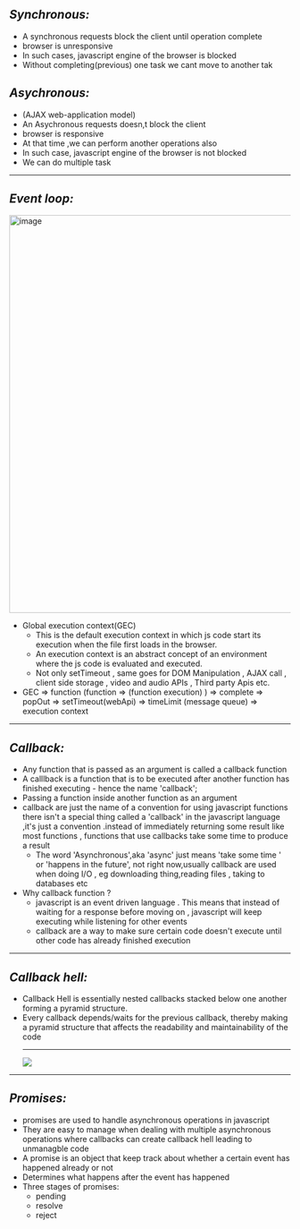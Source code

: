 ## _Synchronous:_

- A synchronous requests block the client until operation complete
- browser is unresponsive
- In such cases, javascript engine of the browser is blocked
- Without completing(previous) one task we cant move to another tak

## _Asychronous:_

- (AJAX web-application model)
- An Asychronous requests doesn,t block the client
- browser is responsive
- At that time ,we can perform another operations also
- In such case, javascript engine of the browser is not blocked
- We can do multiple task

---

## _Event loop:_

<img width="711" alt="image" src="https://user-images.githubusercontent.com/92440897/197393563-b11124d0-986f-40fb-a2d8-0680958738d0.png">

- Global execution context(GEC)
  - This is the default execution context in which js code start its execution when the file first loads in the browser.
  - An execution context is an abstract concept of an environment where the js code is evaluated and executed.
  - Not only setTimeout , same goes for DOM Manipulation , AJAX call , client side storage , video and audio APIs , Third party Apis etc.
- GEC => function (function => (function execution) ) => complete => popOut => setTimeout(webApi) => timeLimit (message queue) => execution context

---

## _Callback:_

- Any function that is passed as an argument is called a callback function
- A calllback is a function that is to be executed after another function has finished executing - hence the name 'callback';
- Passing a function inside another function as an argument
- callback are just the name of a convention for using javascript functions there isn't a special thing called a 'callback' in the javascript language ,it's just a convention .instead of immediately returning some result like most functions , functions that use callbacks take some time to produce a result
  - The word 'Asynchronous',aka 'async' just means 'take some time ' or 'happens in the future', not right now,usually callback are used when doing I/O , eg downloading thing,reading files , taking to databases etc
- Why callback function ?
  - javascript is an event driven language . This means that instead of waiting for a response before moving on , javascript will keep executing while listening for other events
  - callback are a way to make sure certain code doesn't execute until other code has already finished execution

---

## _Callback hell:_

- Callback Hell is essentially nested callbacks stacked below one another forming a pyramid structure.
- Every callback depends/waits for the previous callback, thereby making a pyramid structure that affects the readability and maintainability of the code
  ***
  <img src="https://miro.medium.com/max/1200/1*sOy11ZsU1ijCSjZwx8ZzGQ.jpeg"/>

---

## _Promises:_

- promises are used to handle asynchronous operations in javascript
- They are easy to manage when dealing with multiple asynchronous operations where callbacks can create callback hell leading to unmanagble code
- A promise is an object that keep track about whether a certain event has happened already or not
- Determines what happens after the event has happened
- Three stages of promises:
  - pending
  - resolve
  - reject
